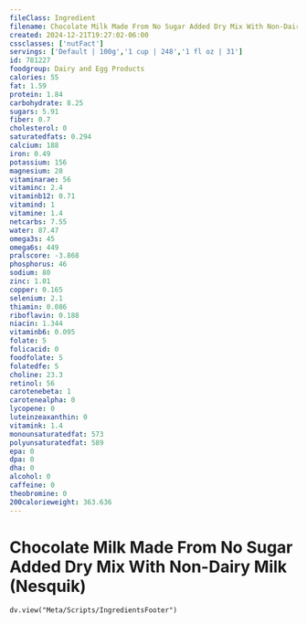 ```yaml
---
fileClass: Ingredient
filename: Chocolate Milk Made From No Sugar Added Dry Mix With Non-Dairy Milk (Nesquik)
created: 2024-12-21T19:27:02-06:00
cssclasses: ['nutFact']
servings: ['Default | 100g','1 cup | 248','1 fl oz | 31']
id: 781227
foodgroup: Dairy and Egg Products 
calories: 55
fat: 1.59
protein: 1.84
carbohydrate: 8.25
sugars: 5.91
fiber: 0.7
cholesterol: 0
saturatedfats: 0.294
calcium: 188
iron: 0.49
potassium: 156
magnesium: 28
vitaminarae: 56
vitaminc: 2.4
vitaminb12: 0.71
vitamind: 1
vitamine: 1.4
netcarbs: 7.55
water: 87.47
omega3s: 45
omega6s: 449
pralscore: -3.868
phosphorus: 46
sodium: 80
zinc: 1.01
copper: 0.165
selenium: 2.1
thiamin: 0.086
riboflavin: 0.188
niacin: 1.344
vitaminb6: 0.095
folate: 5
folicacid: 0
foodfolate: 5
folatedfe: 5
choline: 23.3
retinol: 56
carotenebeta: 1
carotenealpha: 0
lycopene: 0
luteinzeaxanthin: 0
vitamink: 1.4
monounsaturatedfat: 573
polyunsaturatedfat: 589
epa: 0
dpa: 0
dha: 0
alcohol: 0
caffeine: 0
theobromine: 0
200calorieweight: 363.636
---
```


# Chocolate Milk Made From No Sugar Added Dry Mix With Non-Dairy Milk (Nesquik)

```dataviewjs
dv.view("Meta/Scripts/IngredientsFooter")
```